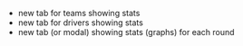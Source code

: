 - new tab for teams showing stats
- new tab for drivers showing stats
- new tab (or modal) showing stats (graphs) for each round
